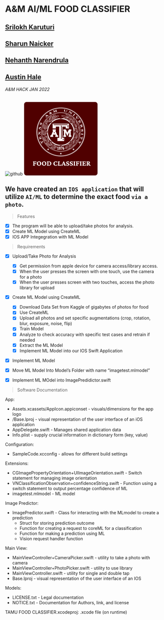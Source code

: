 # A&M AI/ML FOOD CLASSIFIER
## [Srilokh Karuturi](https://www.linkedin.com/in/srilokh-karuturi/)
## [Sharun Naicker](https://www.linkedin.com/in/sharun-naicker-17954a1a4/)
## [Nehanth Narendrula](https://www.linkedin.com/in/nehanth-narendrula-693a2b192/)
## [Austin Hale](https://www.linkedin.com/in/austin-hale-53940622b/)
###### A&M HACK JAN 2022

![github](https://myoctocat.com/assets/images/base-octocat.svg)
![logo](https://raw.githubusercontent.com/Nehanth/TAMU-FOOD-CLASSIFIER/a41feb07e76367070111845f971781b1e0d86598/App/Assets.xcassets/AppIcon.appiconset/Group%201-1.svg)

## We have created an `IOS application` that will utilize `AI/ML` to determine the exact food `via a photo`.

> Features
- [x] The program will be able to upload/take photos for analysis.
- [x] Create ML Model using CreateML
- [x] IOS APP Integegration with ML Model

> Requirements
- [x] Upload/Take Photo for Analysis
  - [x] Get permission from apple device for camera access/library access.
  - [x] When the user presses the screen with one touch, use the camera for a photo 
  - [x] When the user presses screen with two touches, access the photo library for upload 
- [x] Create ML Model using CreateML
  - [x] Download Data Set from Kaggle of gigabytes of photos for food
  - [x] Use CreateML
   - [x] Upload all photos and set specific augmentations (crop, rotation, blur, exposure, noise, flip)
   - [x] Train Model
   - [x] Analyze to check accuracy with specific test cases and retrain if needed
   - [x] Extract the ML Model
   - [x] Implement ML Model into our IOS Swift Application    
- [x] Implement ML Model
 - [x] Move ML Model Into Model’s Folder with name “imagetest.mlmodel” 
 - [x] Implement ML MOdel into ImagePredidictor.swift


> Software Documentation 

App:
 - Assets.xcassets/AppIcon.appiconset -  visuals/dimensions for the app logo
 - /Base.lproj - visual representation of the user interface of an iOS application
 - AppDelegate.swift - Manages shared application data
 - Info.plist - supply crucial information in dictionary form (key, value)

Configuration:
 - SampleCode.xcconfig - allows for different build settings
 
Extensions:
 - CGImagePropertyOrientation+UIImageOrientation.swift - Switch statement for managing image orientation
 - VNClassificationObservation+confidenceString.swift - Function using a switch statement to output percentage confidence of ML
 - imagetest.mlmodel - ML model

Image Predictor:
 - ImagePredictor.swift - Class for interacting with the MLmodel to create a prediction
    - Struct for storing prediction outcome
    - Function for creating a request to coreML for a classification
    - Function for making a prediction using ML
    - Vision request handler function

Main View:
 - MainViewController+CameraPicker.swift - utility to take a photo with camera
 - MainViewController+PhotoPicker.swift - utility to use library
 - MainViewController.swift - utility for single and double tap
 - Base.lproj - visual representation of the user interface of an IOS

Models:
 - LICENSE.txt - Legal documentation
 - NOTICE.txt - Documentation for Authors, link, and license
 
TAMU FOOD CLASSIFIER.xcodeproj: .xcode file (on runtime)
